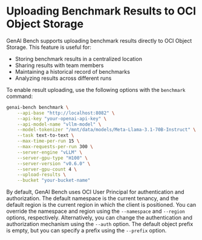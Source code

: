 # Uploading Benchmark Results to OCI Object Storage
GenAI Bench supports uploading benchmark results directly to OCI Object Storage. This feature is useful for:
- Storing benchmark results in a centralized location
- Sharing results with team members
- Maintaining a historical record of benchmarks
- Analyzing results across different runs

To enable result uploading, use the following options with the `benchmark` command:

```bash
genai-bench benchmark \
    --api-base "http://localhost:8082" \
    --api-key "your-openai-api-key" \
    --api-model-name "vllm-model" \
    --model-tokenizer "/mnt/data/models/Meta-Llama-3.1-70B-Instruct" \
    --task text-to-text \
    --max-time-per-run 15 \
    --max-requests-per-run 300 \
    --server-engine "vLLM" \
    --server-gpu-type "H100" \
    --server-version "v0.6.0" \
    --server-gpu-count 4 \
    --upload-results \
    --bucket "your-bucket-name"
```
By default, GenAI Bench uses OCI User Principal for authentication and authorization.
The default namespace is the current tenancy, and the default region is the current region in which the client is positioned.
You can override the namespace and region using the `--namespace` and `--region` options, respectively.
Alternatively, you can change the authentication and authorization mechanism using the `--auth` option.
The default object prefix is empty, but you can specify a prefix using the `--prefix` option.